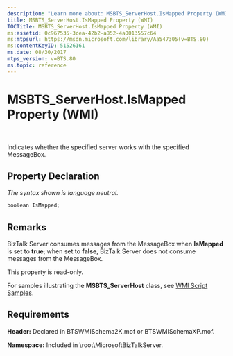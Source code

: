 ```yaml
---
description: "Learn more about: MSBTS_ServerHost.IsMapped Property (WMI)"
title: MSBTS_ServerHost.IsMapped Property (WMI)
TOCTitle: MSBTS_ServerHost.IsMapped Property (WMI)
ms:assetid: 0c967535-3cea-42b2-a852-4a0013557c64
ms:mtpsurl: https://msdn.microsoft.com/library/Aa547305(v=BTS.80)
ms:contentKeyID: 51526161
ms.date: 08/30/2017
mtps_version: v=BTS.80
ms.topic: reference
---
```


# MSBTS\_ServerHost.IsMapped Property (WMI)

 

Indicates whether the specified server works with the specified MessageBox.

## Property Declaration

*The syntax shown is language neutral.*

```C#
boolean IsMapped;  
```

## Remarks

BizTalk Server consumes messages from the MessageBox when **IsMapped** is set to **true**; when set to **false**, BizTalk Server does not consume messages from the MessageBox.

This property is read-only.

For samples illustrating the **MSBTS\_ServerHost** class, see [WMI Script Samples](wmi-script-samples.md).

## Requirements

**Header:** Declared in BTSWMISchema2K.mof or BTSWMISchemaXP.mof.

**Namespace:** Included in \\root\\MicrosoftBizTalkServer.

